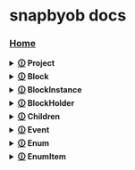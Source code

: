 # snapbyob docs
### [Home](https://github.com/shysolocup/snapbyob/wiki)

<details>

<summary> <b> <a href="https://github.com/shysolocup/snapbyob/wiki/Project">🛈</a> Project </b> </summary>

<br>

> <table> <tr> <td> 
>
> <b> [🛈](https://github.com/shysolocup/snapbyob/wiki/Project.ping()) ping() </b>
>
> </tr> </td> 

> <tr> <td> 
>
> <b> [🛈](https://github.com/shysolocup/snapbyob/wiki/Project.on()) on() </b>
>
> </tr> </td> 

> <tr> <td> 
>
> <b> [🛈](https://github.com/shysolocup/snapbyob/wiki/Project.new()) new() </b>
>
> </tr> </td>

> <tr> <td> 
>
> <b> [🛈](https://github.com/shysolocup/snapbyob/wiki/Project.discretenew()) discretenew() </b>
>
> </tr> </td> 

> </tr> </td> </table>
>
> <table> <tr> <td> 
>
> <b> [🛈](https://github.com/shysolocup/snapbyob/wiki/Project.name) name </b>
>
> </tr> </td> 

> <tr> <td> 
>
> <b> [🛈](https://github.com/shysolocup/snapbyob/wiki/Project.events) events </b>
>
> </tr> </td>

> <tr> <td> 
>
> <b> [🛈](https://github.com/shysolocup/snapbyob/wiki/Project.scripts) scripts </b>
>
> </tr> </td> 

> <tr> <td> 
>
> <b> [🛈](https://github.com/shysolocup/snapbyob/wiki/Project.data) data </b>
>
> </tr> </td> 

> <tr> <td> 
>
> <b> [🛈](https://github.com/shysolocup/snapbyob/wiki/Project.projVer) projVer </b>
>
> </tr> </td> 

> <tr> <td> 
>
> <b> [🛈](https://github.com/shysolocup/snapbyob/wiki/Project.BlockMaker) BlockMaker </b>
>
> </tr> </td> 

> <tr> <td> 
>
> <b> [🛈](https://github.com/shysolocup/snapbyob/wiki/Project.EventHandle) EventHandle </b>
>
> </tr> </td> 

> <tr> <td> 
>
> <b> [🛈](https://github.com/shysolocup/snapbyob/wiki/Project.idcache) idcache </b>
>
> </tr> </td> 

> </tr> </td> </table>
  
<br>

</details>

<details>

<summary> <b> <a href="https://github.com/shysolocup/snapbyob/wiki/Block">🛈</a> Block </b> </summary>

<br>

> <table> <tr> <td> 
>
> <b> [🛈](https://github.com/shysolocup/snapbyob/wiki/Block.placeholder()) placeholder() </b>
>
> </tr> </td> 

> </tr> </td> </table>
>
> <table> <tr> <td> 
>
> <b> [🛈](https://github.com/shysolocup/snapbyob/wiki/Block.project) project </b>
>
> </tr> </td> 

> <tr> <td> 
>
> <b> [🛈](https://github.com/shysolocup/snapbyob/wiki/Block.name) name </b>
>
> </tr> </td>

> <tr> <td> 
>
> <b> [🛈](https://github.com/shysolocup/snapbyob/wiki/Block.category) category </b>
>
> </tr> </td>

> <tr> <td> 
>
> <b> [🛈](https://github.com/shysolocup/snapbyob/wiki/Block.callback) callback </b>
>
> </tr> </td>

> <tr> <td> 
>
> <b> [🛈](https://github.com/shysolocup/snapbyob/wiki/Block.parent) parent </b>
>
> </tr> </td>

> <tr> <td> 
>
> <b> [🛈](https://github.com/shysolocup/snapbyob/wiki/Block.id) id </b>
>
> </tr> </td>

> <tr> <td> 
>
> <b> [🛈](https://github.com/shysolocup/snapbyob/wiki/Block.args) args </b>
>
> </tr> </td> 

> <tr> <td> 
>
> <b> [🛈](https://github.com/shysolocup/snapbyob/wiki/Block.kwargs) kwargs </b>
>
> </tr> </td> 

> </tr> </td> </table>
  
<br>

</details>

<details>

<summary> <b> <a href="https://github.com/shysolocup/snapbyob/wiki/BlockInstance">🛈</a> BlockInstance </b> </summary>

<br>

> <table> <tr> <td> 
>
> <b> [🛈](https://github.com/shysolocup/snapbyob/wiki/BlockInstance.placeholder()) placeholder() </b>
>
> </tr> </td> 

> </tr> </td> </table>
>
> <table> <tr> <td> 
>
> <b> [🛈](https://github.com/shysolocup/snapbyob/wiki/BlockInstance.project) project </b>
>
> </tr> </td> 

> <tr> <td> 
>
> <b> [🛈](https://github.com/shysolocup/snapbyob/wiki/BlockInstance.name) name </b>
>
> </tr> </td>

> <tr> <td> 
>
> <b> [🛈](https://github.com/shysolocup/snapbyob/wiki/BlockInstance.category) category </b>
>
> </tr> </td>

> <tr> <td> 
>
> <b> [🛈](https://github.com/shysolocup/snapbyob/wiki/BlockInstance.callback) callback </b>
>
> </tr> </td>

> <tr> <td> 
>
> <b> [🛈](https://github.com/shysolocup/snapbyob/wiki/BlockInstance.parent) parent </b>
>
> </tr> </td>

> <tr> <td> 
>
> <b> [🛈](https://github.com/shysolocup/snapbyob/wiki/BlockInstance.id) id </b>
>
> </tr> </td>

> <tr> <td> 
>
> <b> [🛈](https://github.com/shysolocup/snapbyob/wiki/BlockInstance.blockId) blockId </b>
>
> </tr> </td>

> <tr> <td> 
>
> <b> [🛈](https://github.com/shysolocup/snapbyob/wiki/BlockInstance.args) args </b>
>
> </tr> </td> 

> <tr> <td> 
>
> <b> [🛈](https://github.com/shysolocup/snapbyob/wiki/BlockInstance.kwargs) kwargs </b>
>
> </tr> </td> 

> </tr> </td> </table>
  
<br>

</details>

<details>

<summary> <b> <a href="https://github.com/shysolocup/snapbyob/wiki/BlockHolder">🛈</a> BlockHolder </b> </summary>

<br>

> <table> <tr> <td> 
>
> <b> [🛈](https://github.com/shysolocup/snapbyob/wiki/BlockHolder.insert()) insert() </b>
>
> </tr> </td> 

> <tr> <td> 
>
> <b> [🛈](https://github.com/shysolocup/snapbyob/wiki/BlockHolder.insertGroup()) insertGroup() </b>
>
> </tr> </td> 

> </tr> </td> </table>
>
> <table> <tr> <td> 
>
> <b> [🛈](https://github.com/shysolocup/snapbyob/wiki/BlockHolder.children) children </b>
>
> </tr> </td> 

> </tr> </td> </table>
  
<br>

</details>

<details>

<summary> <b> <a href="https://github.com/shysolocup/snapbyob/wiki/Children">🛈</a> Children </b> </summary>

<br>

> <table> <tr> <td> 
>
> <b> [🛈](https://github.com/shysolocup/snapbyob/wiki/Children.getByName()) getByName() </b>
>
> </tr> </td> 

> <tr> <td> 
>
> <b> [🛈](https://github.com/shysolocup/snapbyob/wiki/Children.getById()) getById() </b>
>
> </tr> </td> 

> <tr> <td> 
>
> <b> [🛈](https://github.com/shysolocup/snapbyob/wiki/Children.set()) set() </b>
>
> </tr> </td> 

> <tr> <td> 
>
> <b> [🛈](https://github.com/shysolocup/snapbyob/wiki/Children.new()) new() </b>
>
> </tr> </td> 

> </tr> </td> </table>
>
> <table> <tr> <td> 
>
> <b> [🛈](https://github.com/shysolocup/snapbyob/wiki/Children.list) list </b>
>
> </tr> </td> 

> <tr> <td> 
>
> <b> [🛈](https://github.com/shysolocup/snapbyob/wiki/Children.first) first </b>
>
> </tr> </td> 

> <tr> <td> 
>
> <b> [🛈](https://github.com/shysolocup/snapbyob/wiki/Children.last) last </b>
>
> </tr> </td> 

> </tr> </td> </table>
  
<br>

</details>

<details>

<summary> <b> <a href="https://github.com/shysolocup/snapbyob/wiki/Event">🛈</a> Event </b> </summary>

<br>

> <table> <tr> <td> 
>
> <b> [🛈](https://github.com/shysolocup/snapbyob/wiki/Event.Listen()) Listen() </b>
>
> </tr> </td> 

> <tr> <td> 
>
> <b> [🛈](https://github.com/shysolocup/snapbyob/wiki/Event.Fire()) Fire() </b>
>
> </tr> </td> 

> <tr> <td> 
>
> <b> [🛈](https://github.com/shysolocup/snapbyob/wiki/Event.FireSync()) FireSync() </b>
>
> </tr> </td>

> </tr> </td> </table>
>
> <table> <tr> <td> 
>
> <b> [🛈](https://github.com/shysolocup/snapbyob/wiki/Event.name) name </b>
>
> </tr> </td> 

> <tr> <td> 
>
> <b> [🛈](https://github.com/shysolocup/snapbyob/wiki/Event.category) category </b>
>
> </tr> </td> 

> <tr> <td> 
>
> <b> [🛈](https://github.com/shysolocup/snapbyob/wiki/Event.parent) parent </b>
>
> </tr> </td> 

> <tr> <td> 
>
> <b> [🛈](https://github.com/shysolocup/snapbyob/wiki/Event.id) id </b>
>
> </tr> </td> 

> <tr> <td> 
>
> <b> [🛈](https://github.com/shysolocup/snapbyob/wiki/Event.listeners) listeners </b>
>
> </tr> </td> 

> <tr> <td> 
>
> <b> [🛈](https://github.com/shysolocup/snapbyob/wiki/Event.project) project </b>
>
> </tr> </td> 

> <tr> <td> 
>
> <b> [🛈](https://github.com/shysolocup/snapbyob/wiki/Event.args) args </b>
>
> </tr> </td> 

> <tr> <td> 
>
> <b> [🛈](https://github.com/shysolocup/snapbyob/wiki/Event.kwargs) kwargs </b>
>
> </tr> </td> 

> </tr> </td> </table>
  
<br>

</details>

<details>

<summary> <b> <a href="https://github.com/shysolocup/snapbyob/wiki/Enum">🛈</a> Enum </b> </summary>

<br>

> <table> <tr> <td> 
>
> <b> [🛈](https://github.com/shysolocup/snapbyob/wiki/Enum.placeholder()) placeholder() </b>
>
> </tr> </td> 

> </tr> </td> </table>
>
> <table> <tr> <td> 
>
> <b> [🛈](https://github.com/shysolocup/snapbyob/wiki/Enum.keycode) keycode </b>
>
> </tr> </td> 

> <tr> <td> 
>
> <b> [🛈](https://github.com/shysolocup/snapbyob/wiki/Enum.mouseInteraction) mouseInteraction </b>
>
> </tr> </td> 

> </tr> </td> </table>
  
<br>

</details>

<details>

<summary> <b> <a href="https://github.com/shysolocup/snapbyob/wiki/EnumItem">🛈</a> EnumItem </b> </summary>

<br>

> <table> <tr> <td> 
>
> <b> [🛈](https://github.com/shysolocup/snapbyob/wiki/EnumItem.placeholder()) placeholder() </b>
>
> </tr> </td> 

> </tr> </td> </table>
>
> <table> <tr> <td> 
>
> <b> [🛈](https://github.com/shysolocup/snapbyob/wiki/EnumItem.masked) masked </b>
>
> </tr> </td> 

> </tr> </td> </table>
  
<br>

</details>

<br>